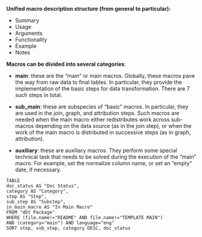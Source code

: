 **Unified macro description structure (from general to particular):**
- Summary 
- Usage 
- Arguments
- Functionality 
- Example 
- Notes

**Macros can be divided into several categories**:

- **main**: these are the “main” or main macros.  Globally, these macros pave the way from raw data to final tables. In particular, they provide the implementation of the basic steps for data transformation. There are 7 such steps in total.
  
- **sub_main**: these are subspecies of “basic” macros. In particular, they are used in the join, graph, and attribution steps. Such macros are needed when the main macro either redistributes work across sub-macros depending on the data source (as in the join step), or when the work of the main macro is distributed in successive steps (as in graph, attribution).
  
- **auxiliary**: these are auxiliary macros. They perform some special technical task that needs to be solved during the execution of the “main” macro. For example, set the normalize column name, or set an “empty” date, if necessary.


```dataview
TABLE 
doc_status AS "Doc Status",
category AS "Category", 
step AS "Step", 
sub_step AS "Substep",
in_main_macro AS "In Main Macro"
FROM "dbt Package"
WHERE (file.name!="README" AND file.name!="TEMPLATE MAIN") 
AND (category="main") AND language="eng"
SORT step, sub_step, category DESC, doc_status 
```

